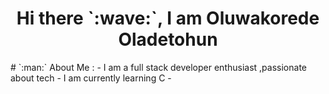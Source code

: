 <h1 align="center">Hi there `:wave:`, I am Oluwakorede Oladetohun</h1>
# `:man:` About Me :
- I am a full stack developer enthusiast ,passionate about tech
- I am currently learning C
- 
